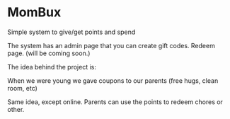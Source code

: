 MomBux
======

Simple system to give/get points and spend


The system has an admin page that you can create gift codes. Redeem page. (will be coming soon.)

The idea behind the project is:

When we were young we gave coupons to our parents (free hugs, clean room, etc)

Same idea, except online. Parents can use the points to redeem chores or other.
